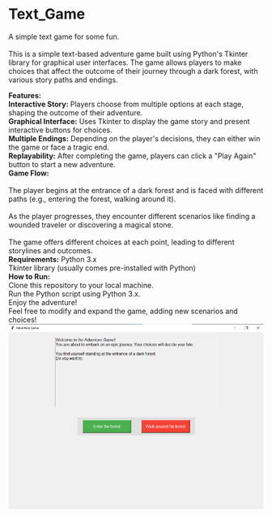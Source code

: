 # Text_Game
A simple text game for some fun.<br>
<br>This is a simple text-based adventure game built using Python's Tkinter library for graphical user interfaces. The game allows players to make choices that affect the outcome of their journey through a dark forest, with various story paths and endings.<br>

<b>Features:</b><br>
<b>Interactive Story:</b> Players choose from multiple options at each stage, shaping the outcome of their adventure.<br>
<b>Graphical Interface:</b> Uses Tkinter to display the game story and present interactive buttons for choices.<br>
<b>Multiple Endings:</b> Depending on the player's decisions, they can either win the game or face a tragic end.<br>
<b>Replayability:</b> After completing the game, players can click a "Play Again" button to start a new adventure.<br>
<b>Game Flow:</b><br>
<br>The player begins at the entrance of a dark forest and is faced with different paths (e.g., entering the forest, walking around it).<br>
<br>As the player progresses, they encounter different scenarios like finding a wounded traveler or discovering a magical stone.<br>
<br>The game offers different choices at each point, leading to different storylines and outcomes.<br>
<b>Requirements:</b>
Python 3.x<br>
Tkinter library (usually comes pre-installed with Python)<br>
<b>How to Run:</b><br>
Clone this repository to your local machine.<br>
Run the Python script using Python 3.x.<br>
Enjoy the adventure!<br>
Feel free to modify and expand the game, adding new scenarios and choices!<br>
![Text_Game](Adventuregame.png)<br>
